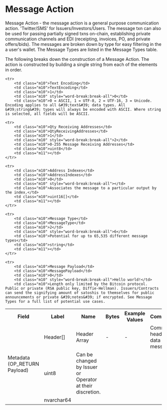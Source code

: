 
# Message Action

Message Action - the message action is a general purpose communication action. &#39;Twitter/SMS&#39; for Issuers/Investors/Users. The message txn can also be used for passing partially signed txns on-chain, establishing private communication channels and EDI (receipting, invoices, PO, and private offers/bids). The messages are broken down by type for easy filtering in the a user&#39;s wallet. The Message Types are listed in the Message Types table.


The following breaks down the construction of a Message Action. The action is constructed by building a single string from each of the elements in order.

<table class="waffle">
	<tr style='height:19px;'>
		<th style="width:6%" class="s0">Field</th>
		<th style="width:9%" class="s1">Label</th>
		<th style="width:9%" class="s1">Name</th>
		<th style="width:2%" class="s1">Bytes</th>
		<th style="width:29%" class="s1">Example Values</th>
		<th style="width:26%" class="s1">Comments</th>
		<th style="width:5%" class="s1">Data Type</th>
		<th style="width:14%" class="s2">Amendment Restrictions</th>
	</tr>
	<tr>
		<td class="s5" rowspan="100">Metadata (OP_RETURN Payload)</td>
		<td class="m6">Header[]</td>
		<td class="m6">Header Array</td>
		<td class="m6">-</td>
		<td class="m6">-</td>
		<td class="m6">Common header data for all messages</td>
		<td class="m6">Header</td>
		<td class="m7"></td>
	</tr>

	<tr>
		<td class="m10">Text Encoding</td>
		<td class="m10">TextEncoding</td>
		<td class="m10">1</td>
		<td class="m10" style="word-break:break-all">0</td>
		<td class="m10">0 = ASCII, 1 = UTF-8, 2 = UTF-16, 3 = Unicode. Encoding applies to all &#39;text&#39; data types. All &#39;string&#39; types will always be encoded with ASCII. Where string is selected, all fields will be ASCII.
</td>
		<td class="m10">uint8</td>
		<td class="m11">Can be changed by Issuer or Operator at their discretion.</td>
	</tr>

	<tr>
		<td class="m10">Qty Receiving Addresses</td>
		<td class="m10">QtyReceivingAddresses</td>
		<td class="m10">1</td>
		<td class="m10" style="word-break:break-all">2</td>
		<td class="m10">0-255 Message Receiving Addresses</td>
		<td class="m10">uint8</td>
		<td class="m11"></td>
	</tr>

	<tr>
		<td class="m10">Address Indexes</td>
		<td class="m10">AddressIndexes</td>
		<td class="m10">0</td>
		<td class="m10" style="word-break:break-all"></td>
		<td class="m10">Associates the message to a particular output by the index.</td>
		<td class="m10">uint16[]</td>
		<td class="m11"></td>
	</tr>

	<tr>
		<td class="m10">Message Type</td>
		<td class="m10">MessageType</td>
		<td class="m10">2</td>
		<td class="m10" style="word-break:break-all">6</td>
		<td class="m10">Potential for up to 65,535 different message types</td>
		<td class="m10">string</td>
		<td class="m11"></td>
	</tr>

	<tr>
		<td class="m10">Message Payload</td>
		<td class="m10">MessagePayload</td>
		<td class="m10">0</td>
		<td class="m10" style="word-break:break-all">Hello world!</td>
		<td class="m10">Length only limited by the Bitcoin protocol. Public or private (RSA public key, Diffie-Hellman). Issuers/Contracts can send the signifying amount of satoshis to themselves for public announcements or private &#39;notes&#39; if encrypted. See Message Types for a full list of potential use cases.
</td>
		<td class="m10">nvarchar64</td>
		<td class="m11"></td>
	</tr>

</table>
